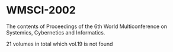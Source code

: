 # WMSCI-2002
The contents of Proceedings of the 6th World Multiconference on Systemics, Cybernetics and Informatics.

21 volumes in total which vol.19 is not found
